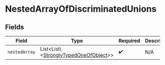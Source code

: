 # NestedArrayOfDiscriminatedUnions


## Fields

| Field                                                                                      | Type                                                                                       | Required                                                                                   | Description                                                                                |
| ------------------------------------------------------------------------------------------ | ------------------------------------------------------------------------------------------ | ------------------------------------------------------------------------------------------ | ------------------------------------------------------------------------------------------ |
| `nestedArray`                                                                              | List\<List\\<[StronglyTypedOneOfObject](../../models/shared/StronglyTypedOneOfObject.md)>> | :heavy_check_mark:                                                                         | N/A                                                                                        |